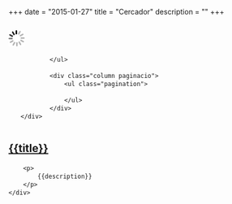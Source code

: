 +++
date        = "2015-01-27"
title       = "Cercador"
description = ""
+++

<section class="rslt" id="cercador_text">

<div class="column hidden-xs ">
	<p class="txt_result count_resultats"></p>	
</div>

<div class="row">
	<div class="llistat_destacat_text col-md-12 col-xs-12 column ">
			<div class="ajax_loader">
				<img src="/img/ajax_loader.gif" alt="" style="width:32px" />
			</div>
			<ul id="resultats" class="llistat_destacat_text_cont list-group">

			</ul>

			<div class="column paginacio">
				<ul class="pagination">	

				</ul>	
			</div>	
	</div>	
</div>

</section>

<div id="template_result" class="hidden">
	<div class="destacat_text_cont">
		<h2>
			<a href="#">{{title}}</a>
		</h2>
	
		<p>
			{{description}}
		</p>
	</div>
</div>

<script src="/js/cercador.js"></script>